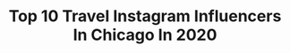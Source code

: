 ---
title: Top 10 Travel Instagram Influencers In Chicago In 2020
description: >-
  Find top travel Instagram influencers in Chicago in 2020. Most popular hashtags: #travelchicago #chicagotravel #chitown #chitecture.
platform: Instagram
profiles:
  - username: "miya.daigle"
    fullname: >-
      M I Y Λ   D Λ I G L E
    location: "United States"
    followers: 11759
    engagement: 385
    commentsToLikes: 0.038103
    id: ck0tz11fxoqag0i19ksc5o67c
    verified: false
    hashtags: "#chasinglight, #earthday, #coffeeshopcorners, #californiadreaming"
  - username: "rositapischiutta"
    fullname: >-
      Sita
    location: "United States"
    followers: 12470
    engagement: 509
    commentsToLikes: 0.074255
    id: ck8tdhyew3dt20j78p06wxgvs
    verified: false
    hashtags: "#utah, #venezialasvegas, #travelawesome, #marseillecity"
  - username: "_dylanmartinez"
    fullname: >-
      Dylan Martinez
    location: "United States"
    followers: 23109
    engagement: 536
    commentsToLikes: 0.024325
    id: ck55nedke615t0i111f7m3106
    verified: false
    hashtags: "#artweek, #plastica, #dogs, #fanart"
  - username: "lechicdiaries"
    fullname: >-
      L E  C H I C  D I A R I E S
    location: "United States"
    followers: 11237
    engagement: 751
    commentsToLikes: 0.044291
    id: ck5buaznnhgsu0i11zx80khhu
    verified: false
    hashtags: "#beauty, #makeupartist, #makeuplover, #chicagofashion"
  - username: "kev88_"
    fullname: >-
      🅚🅔🅥🅘🅝
    location: "United States"
    followers: 2464
    engagement: 1591
    commentsToLikes: 0.175506
    id: ck6trtdra0zbn0j71h1ypva78
    verified: false
    hashtags: "#gantrygram, #oculusnyc, #pampers, #travelchicago"
  - username: "ray_gerardd"
    fullname: >-
      Raymond Gerard
    location: "United States"
    followers: 24644
    engagement: 589
    commentsToLikes: 0.025551
    id: ck13af8p0q3x60i19vk7yofrk
    verified: false
    hashtags: "#fall, #waves, #streetclassic, #streetvision"
  - username: "magesticsky"
    fullname: >-
      Judith Salstone
    location: "United States"
    followers: 29618
    engagement: 331
    commentsToLikes: 0.025333
    id: ck14hdze89uef0i192y98qxhr
    verified: false
    hashtags: "#naturelife, #wildlife, #magnificentmile, #stayathome"
  - username: "gizguz"
    fullname: >-
      Gizem Guzelsoy | NYC + Travel
    location: "United States"
    followers: 4127
    engagement: 1103
    commentsToLikes: 0.073256
    id: ck6ue6xphp64s0j71dbc53b54
    verified: false
    hashtags: "#nycthroughmywindow, #grandcenote, #cuba, #museumart"
  - username: "itskaykayleigh"
    fullname: >-
      Kayleigh Li
    location: "United States"
    followers: 70659
    engagement: 208
    commentsToLikes: 0.038715
    id: ck13b0sglt4np0i193lqgdlor
    verified: false
    hashtags: "#analuisany, #giveaway, #chicago, #jewlery"
  - username: "cedra_alatassi"
    fullname: >-
      Cedra Alatassi |سيدرا الأتاسي
    location: "United States"
    followers: 242367
    engagement: 346
    commentsToLikes: 0.029648
    id: ck13dc4xq4peg0i19tdd5x5i6
    verified: false
    hashtags: "#newhairwhodis"
---